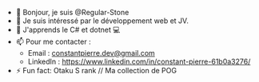 - 👋 Bonjour, je suis @Regular-Stone
- 👀 Je suis intéressé par le développement web et JV. 
- 🌱 J'apprends le C# et dotnet 💻
- 📫 Pour me contacter :
  - Email : constantpierre.dev@gmail.com
  - LinkedIn : https://www.linkedin.com/in/constant-pierre-61b0a3276/
- ⚡ Fun fact: Otaku S rank // Ma collection de POG

<!---
Regular-Stone/Regular-Stone is a ✨ special ✨ repository because its `README.md` (this file) appears on your GitHub profile.
You can click the Preview link to take a look at your changes.
--->
